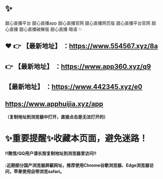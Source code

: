 # :sparkles:
甜心直播平台
甜心直播app
甜心直播官网
甜心直播网页版
甜心直播平台官网
甜心直播
甜心直播破解版
甜心直播 暗语
 :sparkles:

 :heart: :point_right: 【最新地址】 ：https://www.554567.xyz/8a
 ------
:point_right: 【最新地址】 ：https://www.app360.xyz/q9
 ------
【最新地址】 ：https://www.442345.xyz/e0
 ------
https://www.apphuijia.xyz/app
 ------

#### （复制地址到浏览器中打开，直接点击是无法打开的）
# :sparkles:重要提醒:sparkles:收藏本页面，避免迷路！
#### ‼️微信/QQ用户请长按复制地址到浏览器里访问‼
#### :近期部分国产浏览器屏蔽网址，推荐使用Chrome谷歌浏览器、Edge浏览器访问，苹果使用自带浏览safari。

